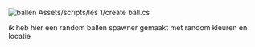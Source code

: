 
![ballen](https://github.com/user-attachments/assets/0d826296-9d23-41d3-a31d-4764448a8f22)
Assets/scripts/les 1/create ball.cs

ik heb hier een random ballen spawner gemaakt met random kleuren en locatie
